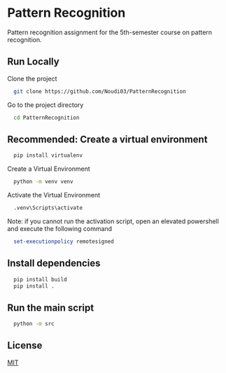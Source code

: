 # Pattern Recognition  
Pattern recognition assignment for the 5th-semester course on pattern recognition.
## Run Locally  

Clone the project  

~~~bash  
  git clone https://github.com/Noudi03/PatternRecognition
~~~

Go to the project directory  

~~~bash  
  cd PatternRecognition
~~~

## Recommended: Create a virtual environment  

~~~bash
  pip install virtualenv
~~~

Create a Virtual Environment
~~~bash
  python -m venv venv
~~~

Activate the Virtual Environment
~~~bash
  .venv\Scripts\activate
~~~

Note: if you cannot run the activation script, open an elevated powershell and execute the following command
~~~ps1
  set-executionpolicy remotesigned
~~~


## Install dependencies  

~~~bash  
  pip install build
  pip install .
~~~

## Run the main script
~~~bash
  python -m src
~~~


## License  

[MIT](https://choosealicense.com/licenses/mit/)